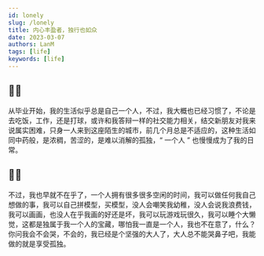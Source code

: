 ```yaml
---
id: lonely
slug: /lonely
title: 内心丰盈者，独行也如众
date: 2023-03-07
authors: LanM
tags: [life]
keywords: [life]
---
```


## 🧍‍♂️

<!-- truncate -->

从毕业开始，我的生活似乎总是自己一个人，不过，我大概也已经习惯了，不论是去吃饭，工作，还是打球，或许和我答辩一样的社交能力相关，结交新朋友对我来说属实困难，只身一人来到这座陌生的城市，前几个月总是不适应的，这种生活如同中药般，是浓稠，苦涩的，是难以消解的孤独，“ 一个人 ” 也慢慢成为了我的日常。

## 🏃‍♂️

不过，我也早就不在乎了，一个人拥有很多很多空闲的时间，我可以做任何我自己想做的事，我可以自己拼模型，买模型，没人会嘲笑我幼稚，没人会说我浪费钱，我可以画画，也没人在乎我画的好还是坏，我可以玩游戏玩很久，我可以睡个大懒觉，这都是独属于我一个人的宝藏，哪怕我一直是一个人，我也不在意了，什么？你问我会不会哭，不会的，我已经是个坚强的大人了，大人总不能哭鼻子吧，我能做的就是享受孤独。
